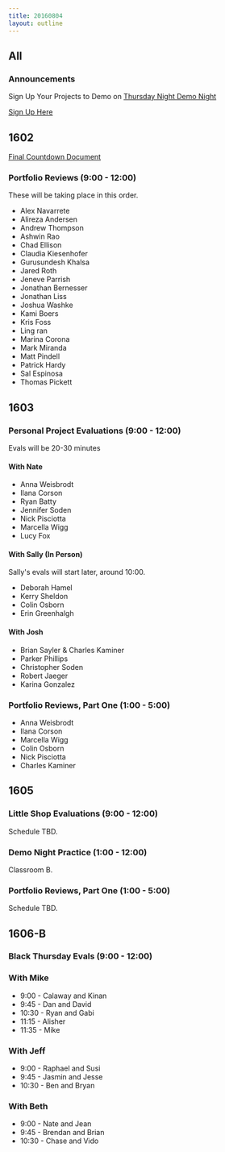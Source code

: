 ```yaml
---
title: 20160804
layout: outline
---
```


## All

### Announcements

Sign Up Your Projects to Demo on [Thursday Night Demo Night](http://www.meetup.com/Turing-Community-Events/events/232879633/)

[Sign Up Here](https://goo.gl/forms/xFnaV0Ms1ZSGC9Wn2)

## 1602

[Final Countdown Document](https://gist.github.com/rrgayhart/35784c39bc7dcb8561fcbd68ef34c98f)

### Portfolio Reviews (9:00 - 12:00)

These will be taking place in this order.

* Alex Navarrete
* Alireza Andersen
* Andrew Thompson
* Ashwin Rao
* Chad Ellison
* Claudia Kiesenhofer
* Gurusundesh Khalsa
* Jared Roth
* Jeneve Parrish
* Jonathan Bernesser
* Jonathan Liss
* Joshua Washke
* Kami Boers
* Kris Foss
* Ling ran
* Marina Corona
* Mark Miranda
* Matt Pindell
* Patrick Hardy
* Sal Espinosa
* Thomas Pickett

## 1603

### Personal Project Evaluations (9:00 - 12:00)

Evals will be 20-30 minutes


#### With Nate

* Anna Weisbrodt
* Ilana Corson
* Ryan Batty
* Jennifer Soden
* Nick Pisciotta
* Marcella Wigg
* Lucy Fox

#### With Sally (In Person)

Sally's evals will start later, around 10:00.

* Deborah Hamel
* Kerry Sheldon
* Colin Osborn
* Erin Greenhalgh

#### With Josh

* Brian Sayler & Charles Kaminer
* Parker Phillips
* Christopher Soden
* Robert Jaeger
* Karina Gonzalez

### Portfolio Reviews, Part One (1:00 - 5:00)

* Anna Weisbrodt
* Ilana Corson
* Marcella Wigg
* Colin Osborn
* Nick Pisciotta
* Charles Kaminer


## 1605

### Little Shop Evaluations (9:00 - 12:00)

Schedule TBD.

### Demo Night Practice (1:00 - 12:00)

Classroom B.

### Portfolio Reviews, Part One (1:00 - 5:00)

Schedule TBD.


## 1606-B

### Black Thursday Evals (9:00 - 12:00)

### With Mike
* 9:00 - Calaway and Kinan
* 9:45 - Dan and David
* 10:30 - Ryan and Gabi
* 11:15 - Alisher
* 11:35 - Mike

### With Jeff
* 9:00 - Raphael and Susi
* 9:45 - Jasmin and Jesse
* 10:30 - Ben and Bryan

### With Beth
* 9:00 - Nate and Jean
* 9:45 - Brendan and Brian
* 10:30 - Chase and Vido
